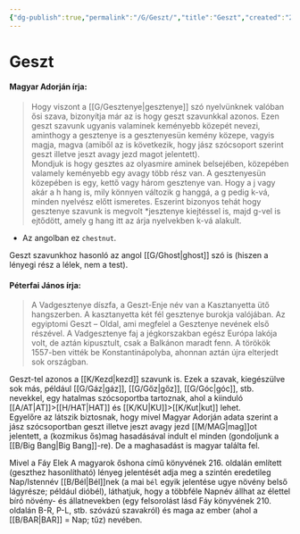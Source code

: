 ```yaml
---
{"dg-publish":true,"permalink":"/G/Geszt/","title":"Geszt","created":"2023-10-23T03:04","updated":"2024-04-05T19:15"}
---
```



# Geszt

#### Magyar Adorján írja:

> Hogy viszont a [[G/Gesztenye\|gesztenye]] szó nyelvünknek valóban ősi szava, bizonyítja már az is hogy geszt szavunkkal azonos. Ezen geszt szavunk ugyanis valaminek keményebb közepét nevezi, aminthogy a gesztenye is a gesztenyesün kemény közepe, vagyis magja, magva (amiből az is következik, hogy jász szócsoport szerint geszt illetve jeszt avagy jezd magot jelentett).  
> Mondjuk is hogy gesztes az olyasmire aminek belsejében, közepében valamely keményebb egy avagy több rész van. A gesztenyesün közepében is egy, kettő vagy három gesztenye van. Hogy a j vagy akár a h hang is, mily könnyen változik g hanggá, a g pedig k-vá, minden nyelvész előtt ismeretes. Eszerint bizonyos tehát hogy gesztenye szavunk is megvolt \*jesztenye kiejtéssel is, majd g-vel is ejtődött, amely g hang itt az árja nyelvekben k-vá alakult.  
- Az angolban ez `chestnut`.

Geszt szavunkhoz hasonló az angol [[G/Ghost\|ghost]] szó is (hiszen a lényegi rész a lélek, nem a test).  

#### Péterfai János írja:  

> A Vadgesztenye díszfa, a Geszt-Enje név van a Kasztanyetta ütő hangszerben. A kasztanyetta két fél gesztenye burokja valójában. Az egyiptomi Geszt – Oldal, ami megfelel a Gesztenye nevének első részével. A Vadgesztenye faj a jégkorszakban egész Európa lakója volt, de aztán kipusztult, csak a Balkánon maradt fenn. A törökök 1557-ben vitték be Konstantinápolyba, ahonnan aztán újra elterjedt sok országban.  

Geszt-tel azonos a [[K/Kezd\|kezd]] szavunk is. Ezek a szavak, kiegészülve sok más, például [[G/Gáz\|gáz]], [[G/Gőz\|gőz]], [[G/Góc\|góc]], stb. nevekkel, egy hatalmas szócsoportba tartoznak, ahol a kiinduló [[A/AT\|AT]]>[[H/HAT\|HAT]] és [[K/KU\|KU]]>[[K/Kut\|kut]] lehet.  
Egyelőre az látszik biztosnak, hogy mivel Magyar Adorján adata szerint a jász szócsoportban geszt illetve jeszt avagy jezd [[M/MAG\|mag]]ot jelentett, a (kozmikus ős)mag hasadásával indult el minden (gondoljunk a [[B/Big Bang\|Big Bang]]-re). De a maghasadást is magyar találta fel.  

Mivel a Fáy Elek A magyarok őshona című könyvének 216. oldalán említett (geszthez hasonlítható) lényeg jelentését adja meg a szintén eredetileg Nap/Istennév [[B/Bél\|Bél]]nek (a mai `bél` egyik jelentése ugye növény belső lágyrésze; például dióbél), láthatjuk, hogy a többféle Napnév állhat az élettel bíró növény- és állatnevekben (egy felsorolást lásd Fáy könyvének 210. oldalán B-R, P-L, stb. szóvázú szavakról) és maga az ember (ahol a [[B/BAR\|BAR]] = Nap; tűz) nevében.  